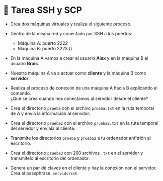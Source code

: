 # 🧩 Tarea SSH y SCP

- Crea dos máquinas virtuales y realiza el siguiente proceso.

- Dentro de la misma red y conectado por SSH a los puertos:
  - Máquina A: puerto 2222
  - Máquina B: puerto 2223
()
- En la máquina A vamos a crear el usuario **Alex** y en la máquina B el usuario **Brais**.

- Nuestra máquina A va a actuar como **cliente** y la máquina B como **servidor**.

- Realiza el proceso de conexión de una máquina A hacia B explicando el comando.  
  ¿Qué se crea cuando nos conectamos al servidor desde el cliente?

- Crea el directorio `prueba` con el archivo `prueba.txt` en la ruta temporal de A y envía la información al servidor.

- Crea el directorio `prueba2` con el archivo `prueba2.txt` en la ruta temporal del servidor y envíala al cliente.

- Transmite los directorios `prueba` y `prueba2` a tu ordenador anfitrión al escritorio.

- Crea el directorio `prueba3` con 200 archivos `.txt` en el servidor y transmítelo al escritorio del ordenador.

- Genera un par de claves en el cliente y haz la conexión con el servidor.  
  Crea el passphrase: `servidorssh`.

